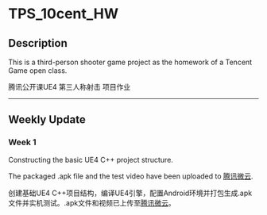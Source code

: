 # TPS_10cent_HW

## Description
This is a third-person shooter game project as the homework of a Tencent Game open class.

腾讯公开课UE4 第三人称射击 项目作业

---

## Weekly Update
### **Week 1**
Constructing the basic UE4 C++ project structure. 

The packaged .apk file and the test video have been uploaded to [腾讯微云](https://share.weiyun.com/1ZqM1HJK).

创建基础UE4 C++项目结构，编译UE4引擎，配置Android环境并打包生成.apk文件并实机测试。.apk文件和视频已上传至[腾讯微云](https://share.weiyun.com/1ZqM1HJK)。
